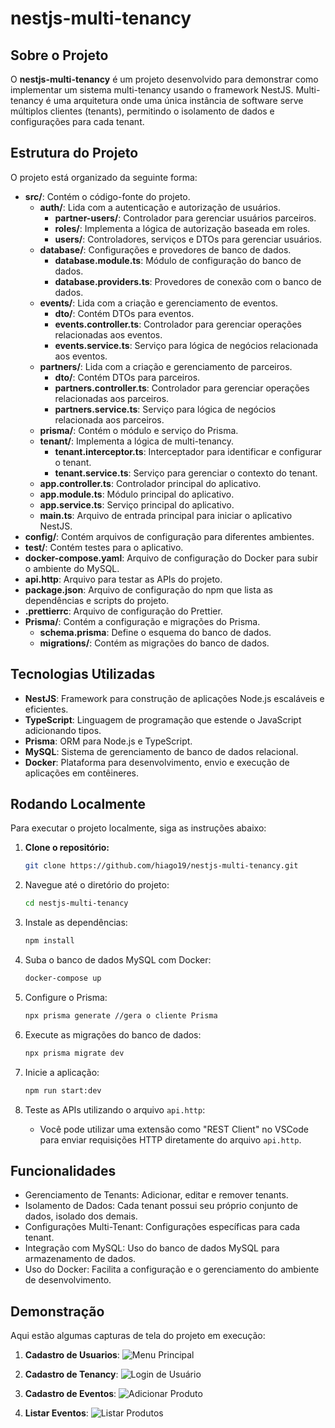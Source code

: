 # nestjs-multi-tenancy

## Sobre o Projeto

O **nestjs-multi-tenancy** é um projeto desenvolvido para demonstrar como implementar um sistema multi-tenancy usando o framework NestJS. Multi-tenancy é uma arquitetura onde uma única instância de software serve múltiplos clientes (tenants), permitindo o isolamento de dados e configurações para cada tenant.

## Estrutura do Projeto

O projeto está organizado da seguinte forma:

- **src/**: Contém o código-fonte do projeto.
  - **auth/**: Lida com a autenticação e autorização de usuários.
    - **partner-users/**: Controlador para gerenciar usuários parceiros.
    - **roles/**: Implementa a lógica de autorização baseada em roles.
    - **users/**: Controladores, serviços e DTOs para gerenciar usuários.
  - **database/**: Configurações e provedores de banco de dados.
    - **database.module.ts**: Módulo de configuração do banco de dados.
    - **database.providers.ts**: Provedores de conexão com o banco de dados.
  - **events/**: Lida com a criação e gerenciamento de eventos.
    - **dto/**: Contém DTOs para eventos.
    - **events.controller.ts**: Controlador para gerenciar operações relacionadas aos eventos.
    - **events.service.ts**: Serviço para lógica de negócios relacionada aos eventos.
  - **partners/**: Lida com a criação e gerenciamento de parceiros.
    - **dto/**: Contém DTOs para parceiros.
    - **partners.controller.ts**: Controlador para gerenciar operações relacionadas aos parceiros.
    - **partners.service.ts**: Serviço para lógica de negócios relacionada aos parceiros.
  - **prisma/**: Contém o módulo e serviço do Prisma.
  - **tenant/**: Implementa a lógica de multi-tenancy.
    - **tenant.interceptor.ts**: Interceptador para identificar e configurar o tenant.
    - **tenant.service.ts**: Serviço para gerenciar o contexto do tenant.
  - **app.controller.ts**: Controlador principal do aplicativo.
  - **app.module.ts**: Módulo principal do aplicativo.
  - **app.service.ts**: Serviço principal do aplicativo.
  - **main.ts**: Arquivo de entrada principal para iniciar o aplicativo NestJS.
- **config/**: Contém arquivos de configuração para diferentes ambientes.
- **test/**: Contém testes para o aplicativo.
- **docker-compose.yaml**: Arquivo de configuração do Docker para subir o ambiente do MySQL.
- **api.http**: Arquivo para testar as APIs do projeto.
- **package.json**: Arquivo de configuração do npm que lista as dependências e scripts do projeto.
- **.prettierrc**: Arquivo de configuração do Prettier.
- **Prisma/**: Contém a configuração e migrações do Prisma.
  - **schema.prisma**: Define o esquema do banco de dados.
  - **migrations/**: Contém as migrações do banco de dados.

## Tecnologias Utilizadas

- **NestJS**: Framework para construção de aplicações Node.js escaláveis e eficientes.
- **TypeScript**: Linguagem de programação que estende o JavaScript adicionando tipos.
- **Prisma**: ORM para Node.js e TypeScript.
- **MySQL**: Sistema de gerenciamento de banco de dados relacional.
- **Docker**: Plataforma para desenvolvimento, envio e execução de aplicações em contêineres.

## Rodando Localmente

Para executar o projeto localmente, siga as instruções abaixo:

1. **Clone o repositório:**

   ```bash
   git clone https://github.com/hiago19/nestjs-multi-tenancy.git
   ```

2. Navegue até o diretório do projeto:

   ```bash
   cd nestjs-multi-tenancy
   ```

3. Instale as dependências:

   ```bash
   npm install
   ```

4. Suba o banco de dados MySQL com Docker:

   ```bash
   docker-compose up
   ```

5. Configure o Prisma:

   ```bash
   npx prisma generate //gera o cliente Prisma
   ```

6. Execute as migrações do banco de dados:

   ```bash
   npx prisma migrate dev
   ```

7. Inicie a aplicação:

   ```bash
   npm run start:dev
   ```

8. Teste as APIs utilizando o arquivo `api.http`:
   - Você pode utilizar uma extensão como "REST Client" no VSCode para enviar requisições HTTP diretamente do arquivo `api.http`.

## Funcionalidades

- Gerenciamento de Tenants: Adicionar, editar e remover tenants.
- Isolamento de Dados: Cada tenant possui seu próprio conjunto de dados, isolado dos demais.
- Configurações Multi-Tenant: Configurações específicas para cada tenant.
- Integração com MySQL: Uso do banco de dados MySQL para armazenamento de dados.
- Uso do Docker: Facilita a configuração e o gerenciamento do ambiente de desenvolvimento.

## Demonstração

Aqui estão algumas capturas de tela do projeto em execução:

1. **Cadastro de Usuarios**:
   ![Menu Principal](https://github.com/hiago19/appEstoque/assets/81202387/996ad42e-2df8-40ba-b6fe-70485e90e049)


2. **Cadastro de Tenancy**:
   ![Login de Usuário](https://github.com/hiago19/appEstoque/assets/81202387/ad72c66b-2cd3-4e63-ae97-d3784c57cc10)


3. **Cadastro de Eventos**:
   ![Adicionar Produto](https://github.com/hiago19/appEstoque/assets/81202387/4851662b-5ea2-4317-914f-b748e6d93c36)


4. **Listar Eventos**:
   ![Listar Produtos](https://github.com/hiago19/appEstoque/assets/81202387/e890b83b-cec0-419b-aaa0-0cb58dd3ba51)

